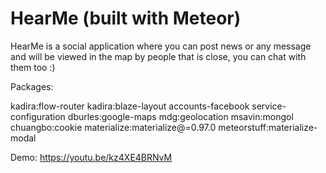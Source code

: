# HearMe (built with Meteor)

HearMe is a social application where you can post news or any message and will be viewed in the map by people that is close, you can chat with them too :)

Packages:

kadira:flow-router
kadira:blaze-layout
accounts-facebook
service-configuration
dburles:google-maps
mdg:geolocation
msavin:mongol
chuangbo:cookie
materialize:materialize@=0.97.0
meteorstuff:materialize-modal

Demo: https://youtu.be/kz4XE4BRNvM